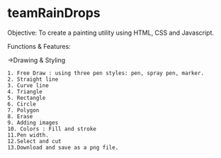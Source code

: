 # teamRainDrops
Objective: 
To create a painting utility using HTML, CSS and Javascript. 

Functions & Features: 

->Drawing & Styling

    1. Free Draw : using three pen styles: pen, spray pen, marker.
    2. Straight line
    3. Curve line
    4. Triangle
    5. Rectangle
    6. Circle
    7. Polygon
    8. Erase
    9. Adding images
    10. Colors : Fill and stroke
    11.Pen width.
    12.Select and cut
    13.Download and save as a png file.